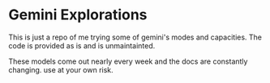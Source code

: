 # Gemini Explorations

This is just a repo of me trying some of gemini's modes and capacities. The code is provided as is and is unmaintainted. 

These models come out nearly every week and the docs are constantly changing. use at your own risk.